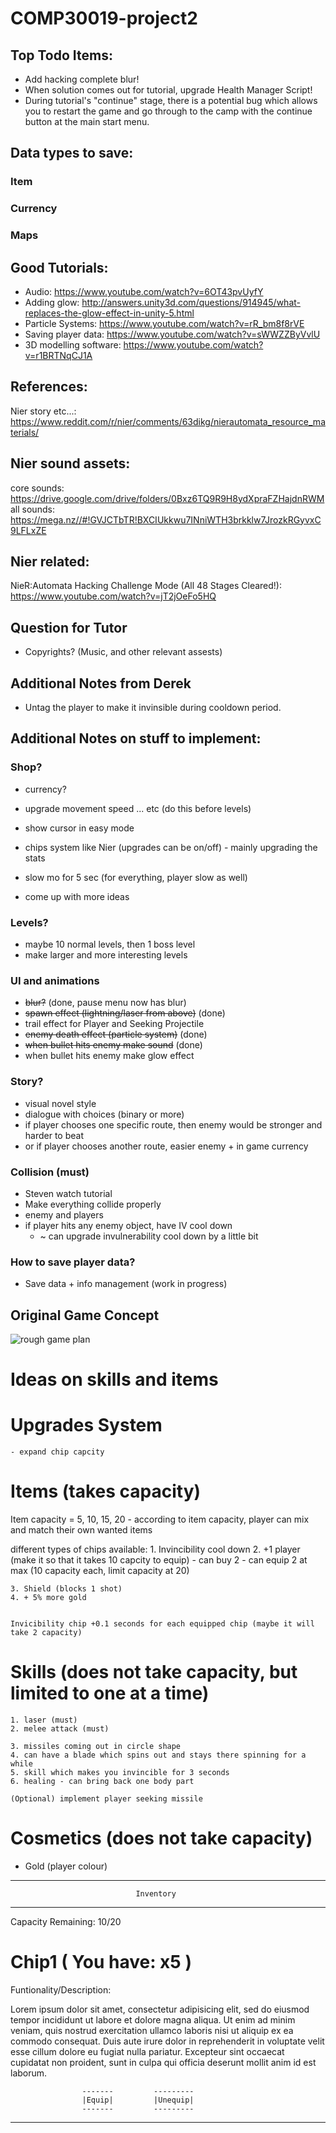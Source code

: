 # COMP30019-project2

## Top Todo Items:
* Add hacking complete blur!
* When solution comes out for tutorial, upgrade Health Manager Script!
* During tutorial's "continue" stage, there is a potential bug which allows you to restart the game and go through to the camp with the continue button at the main start menu.

## Data types to save:
### Item

### Currency

### Maps




## Good Tutorials: 

* Audio: https://www.youtube.com/watch?v=6OT43pvUyfY
* Adding glow: http://answers.unity3d.com/questions/914945/what-replaces-the-glow-effect-in-unity-5.html 
* Particle Systems: https://www.youtube.com/watch?v=rR_bm8f8rVE  
* Saving player data: https://www.youtube.com/watch?v=sWWZZByVvlU
* 3D modelling software: https://www.youtube.com/watch?v=r1BRTNqCJ1A <br>

## References: 
Nier story etc...: https://www.reddit.com/r/nier/comments/63dikg/nierautomata_resource_materials/

## Nier sound assets:
core sounds: https://drive.google.com/drive/folders/0Bxz6TQ9R9H8ydXpraFZHajdnRWM <br>
all sounds: https://mega.nz//#!GVJCTbTR!BXCIUkkwu7INniWTH3brkklw7JrozkRGyvxC9LFLxZE

## Nier related:
NieR:Automata Hacking Challenge Mode (All 48 Stages Cleared!):
https://www.youtube.com/watch?v=jT2jOeFo5HQ



## Question for Tutor

* Copyrights? (Music, and other relevant assests)

## Additional Notes from Derek

* Untag the player to make it invinsible during cooldown period.


## Additional Notes on stuff to implement:

### Shop?
* currency?
* upgrade movement speed ... etc (do this before levels)
* show cursor in easy mode
* chips system like Nier (upgrades can be on/off) - mainly upgrading the stats
* slow mo for 5 sec (for everything, player slow as well)

* come up with more ideas

### Levels?
* maybe 10 normal levels, then 1 boss level
* make larger and more interesting levels

### UI and animations
* ~~blur?~~ (done, pause menu now has blur)
* ~~spawn effect (lightning/laser from above)~~ (done)
* trail effect for Player and Seeking Projectile
* ~~enemy death effect (particle system)~~ (done)
* ~~when bullet hits enemy make sound~~ (done)
* when bullet hits enemy make glow effect 

### Story?
* visual novel style
* dialogue with choices (binary or more)
* if player chooses one specific route, then enemy would be stronger and harder to beat
* or if player chooses another route, easier enemy + in game currency

### Collision (must)
* Steven watch tutorial
* Make everything collide properly
* enemy and players
* if player hits any enemy object, have IV cool down
   * ~ can upgrade invulnerability cool down by a little bit

### How to save player data?
* Save data + info management (work in progress)

## Original Game Concept
![rough game plan](https://user-images.githubusercontent.com/23565753/30105781-f55da60c-933c-11e7-8a7d-7c6df8f4af2b.png)




# Ideas on skills and items
Upgrades System
===============================================================================
	- expand chip capcity




Items (takes capacity)
===============================================================================
Item capacity = 5, 10, 15, 20
	- according to item capacity, player can mix and match their own wanted items

different types of chips available:
	1. Invincibility cool down
	2. +1 player (make it so that it takes 10 capcity to equip)
			- can buy 2
			- can equip 2 at max (10 capacity each, limit capacity at 20)

	3. Shield (blocks 1 shot)
	4. + 5% more gold


	Invicibility chip +0.1 seconds for each equipped chip (maybe it will take 2 capacity)




Skills (does not take capacity, but limited to one at a time)
===============================================================================
	1. laser (must)
	2. melee attack (must)
	
	3. missiles coming out in circle shape
	4. can have a blade which spins out and stays there spinning for a while
	5. skill which makes you invincible for 3 seconds
	6. healing - can bring back one body part

	(Optional) implement player seeking missile



Cosmetics (does not take capacity)
===============================================================================
- Gold (player colour)





-------------------------------------------------------------------------------

								Inventory

-------------------------------------------------------------------------------

Capacity Remaining: 10/20


Chip1 ( You have: x5 )
=====

Funtionality/Description:

Lorem ipsum dolor sit amet, consectetur adipisicing elit, sed do eiusmod
tempor incididunt ut labore et dolore magna aliqua. Ut enim ad minim veniam,
quis nostrud exercitation ullamco laboris nisi ut aliquip ex ea commodo
consequat. Duis aute irure dolor in reprehenderit in voluptate velit esse
cillum dolore eu fugiat nulla pariatur. Excepteur sint occaecat cupidatat non
proident, sunt in culpa qui officia deserunt mollit anim id est laborum.

					-------			---------
					|Equip|			|Unequip|
					-------			---------

-------------------------------------------------------------------------------







